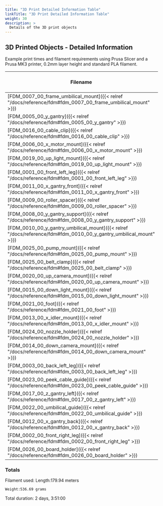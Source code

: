 ```yaml
---
title: "3D Print Detailed Information Table"
linkTitle: "3D Print Detailed Information Table"
weight: 30
description: >
  Details of the 3D print objects
---
```


## 3D Printed Objects - Detailed Information
Example print times and filament requirements using Prusa Slicer and a Prusa MK3 printer, 0.2mm layer height and standard PLA filament.

|Filename|Filament Used (m)|Extruded Volume (mm3)|Print Time (h:m:s)|Total Print Time|Fill Density|Perimeters|Top/Bottom Solid Layers|Quantity Required|
|--------|--------|--------|--------|--------|--------|--------|--------|--------|
|[FDM_0007_00_frame_umbilical_mount]({{< relref "/docs/reference/fdm#fdm_0007_00_frame_umbilical_mount" >}})|6.74673|16227.8|1:53:00|1:53:00|20%|3|5|1|
|[FDM_0005_00_y_gantry]({{< relref "/docs/reference/fdm#fdm_0005_00_y_gantry" >}})|17.0728|41065|4:54:00|9:48:00|30%|4|5|2|
|[FDM_0016_00_cable_clip]({{< relref "/docs/reference/fdm#fdm_0016_00_cable_clip" >}})|0.35225|847.26|0:09:00|0:09:00|20%|3|5|1|
|[FDM_0006_00_x_motor_mount]({{< relref "/docs/reference/fdm#fdm_0006_00_x_motor_mount" >}})|2.72185|6546.83|0:52:00|0:52:00|20%|3|5|1|
|[FDM_0019_00_up_light_mount]({{< relref "/docs/reference/fdm#fdm_0019_00_up_light_mount" >}})|1.84952|4448.62|0:55:00|0:55:00|20%|3|5|1|
|[FDM_0001_00_front_left_leg]({{< relref "/docs/reference/fdm#fdm_0001_00_front_left_leg" >}})|21.9805|52869.2|5:47:00|5:47:00|20%|3|5|1|
|[FDM_0011_00_x_gantry_front]({{< relref "/docs/reference/fdm#fdm_0011_00_x_gantry_front" >}})|12.9532|31156.2|3:50:00|3:50:00|30%|4|5|1|
|[FDM_0009_00_roller_spacer]({{< relref "/docs/reference/fdm#fdm_0009_00_roller_spacer" >}})|0.117632|282.939|0:04:00|0:24:00|30%|4|5|6|
|[FDM_0008_00_y_gantry_support]({{< relref "/docs/reference/fdm#fdm_0008_00_y_gantry_support" >}})|2.8337|6815.85|0:42:00|1:24:00|20%|3|5|2|
|[FDM_0010_00_y_gantry_umbilical_mount]({{< relref "/docs/reference/fdm#fdm_0010_00_y_gantry_umbilical_mount" >}})|2.95932|7118|0:53:00|0:53:00|20%|3|5|1|
|[FDM_0025_00_pump_mount]({{< relref "/docs/reference/fdm#fdm_0025_00_pump_mount" >}})|3.21666|7736.98|1:04:00|1:04:00|20%|3|5|1|
|[FDM_0025_00_belt_clamp]({{< relref "/docs/reference/fdm#fdm_0025_00_belt_clamp" >}})|0.362137|871.042|0:07:00|0:42:00|20%|3|5|6|
|[FDM_0020_00_up_camera_mount]({{< relref "/docs/reference/fdm#fdm_0020_00_up_camera_mount" >}})|3.36629|8096.88|1:11:00|1:11:00|20%|3|5|1|
|[FDM_0015_00_down_light_mount]({{< relref "/docs/reference/fdm#fdm_0015_00_down_light_mount" >}})|1.24844|3002.85|0:36:00|0:36:00|20%|3|5|1|
|[FDM_0021_00_foot]({{< relref "/docs/reference/fdm#fdm_0021_00_foot" >}})|5.67951|13660.8|1:34:00|1:34:00|20%|3|5|1|
|[FDM_0013_00_x_idler_mount]({{< relref "/docs/reference/fdm#fdm_0013_00_x_idler_mount" >}})|6.16178|14820.8|1:46:00|1:46:00|30%|4|5|1|
|[FDM_0024_00_nozzle_holder]({{< relref "/docs/reference/fdm#fdm_0024_00_nozzle_holder" >}})|2.71908|6540.15|1:04:00|1:04:00|20%|3|5|1|
|[FDM_0014_00_down_camera_mount]({{< relref "/docs/reference/fdm#fdm_0014_00_down_camera_mount" >}})|2.74866|6611.31|0:59:00|0:59:00|20%|3|5|1|
|[FDM_0003_00_back_left_leg]({{< relref "/docs/reference/fdm#fdm_0003_00_back_left_leg" >}})|18.9296|45531.1|4:58:00|9:56:00|20%|3|5|2|
|[FDM_0023_00_peek_cable_guide]({{< relref "/docs/reference/fdm#fdm_0023_00_peek_cable_guide" >}})|0.127768|307.318|0:05:00|0:05:00|20%|3|5|1|
|[FDM_0017_00_z_gantry_left]({{< relref "/docs/reference/fdm#fdm_0017_00_z_gantry_left" >}})|1.91627|4609.16|0:40:00|0:40:00|30%|4|5|1|
|[FDM_0022_00_umbilical_guide]({{< relref "/docs/reference/fdm#fdm_0022_00_umbilical_guide" >}})|1.48137|3563.11|0:26:00|0:26:00|20%|3|5|1|
|[FDM_0012_00_x_gantry_back]({{< relref "/docs/reference/fdm#fdm_0012_00_x_gantry_back" >}})|7.99561|19231.7|2:20:00|2:20:00|30%|4|5|1|
|[FDM_0002_00_front_right_leg]({{< relref "/docs/reference/fdm#fdm_0002_00_front_right_leg" >}})|12.8949|31015.9|3:25:00|3:25:00|20%|3|5|1|
|[FDM_0026_00_board_holder]({{< relref "/docs/reference/fdm#fdm_0026_00_board_holder" >}})|0.274187|659.498|0:08:00|0:08:00|20%|3|5|1|


### Totals
Filament used: 	Length:179.94 meters

	Weight:536.69 grams

Total duration: 2 days, 3:51:00


